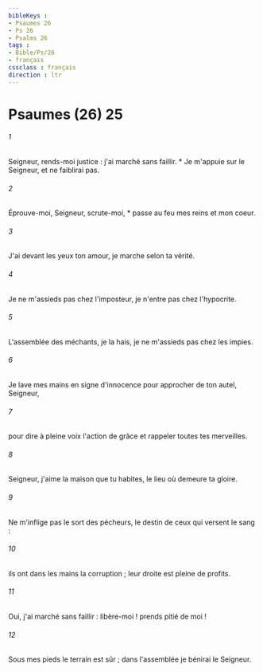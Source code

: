 ```yaml
---
bibleKeys : 
- Psaumes 26
- Ps 26
- Psalms 26
tags : 
- Bible/Ps/26
- français
cssclass : français
direction : ltr
---
```


# Psaumes (26) 25

###### 1
Seigneur, rends-moi justice : j'ai marché sans faillir. * Je m'appuie sur le Seigneur, et ne faiblirai pas.
###### 2
Éprouve-moi, Seigneur, scrute-moi, * passe au feu mes reins et mon coeur.
###### 3
J'ai devant les yeux ton amour, je marche selon ta vérité.
###### 4
Je ne m'assieds pas chez l'imposteur, je n'entre pas chez l'hypocrite.
###### 5
L'assemblée des méchants, je la hais, je ne m'assieds pas chez les impies.
###### 6
Je lave mes mains en signe d'innocence pour approcher de ton autel, Seigneur,
###### 7
pour dire à pleine voix l'action de grâce et rappeler toutes tes merveilles.
###### 8
Seigneur, j'aime la maison que tu habites, le lieu où demeure ta gloire.
###### 9
Ne m'inflige pas le sort des pécheurs, le destin de ceux qui versent le sang :
###### 10
ils ont dans les mains la corruption ; leur droite est pleine de profits.
###### 11
Oui, j'ai marché sans faillir : libère-moi ! prends pitié de moi !
###### 12
Sous mes pieds le terrain est sûr ; dans l'assemblée je bénirai le Seigneur.
